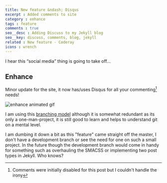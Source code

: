 ```yaml
---
title: New feature &ndash; Disqus
excerpt : Added comments to site
category : enhance
tags : feature
comments : true
seo__desc : Adding Discuss to my Jekyll blog
seo__key: discuss, comments, blog, jekyll
related : New feature - Coderay
icons : wrench
---
```

I hear this <q>social media</q> thing is going to take off&hellip;
<!-- /intro -->
## Enhance
Minor update for the site, it now has/uses Disqus for all your commenting[^1] needs!

![enhance animated gif](/content/images/enhance.gif)

I am using this [branching model](http://nvie.com/posts/a-successful-git-branching-model/) although it is somewhat redundant as its only a one-man-project, it is still good to learn and helps to understand git on a mental level.

I am dumbing it down a bit as this "feature" came  straight off the master, I don't have a development branch or see the need for one on such a small project. In the future though the development branch would come in handy for something such as overhauling the SMACSS or implementing two post types in Jekyll. Who knows?

[^1]: Comments were initially disabled for this post but I couldn't handle the irony
